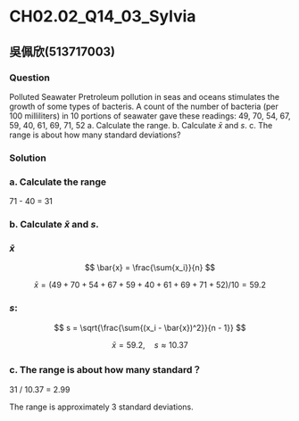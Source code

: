 # CH02.02_Q14_03_Sylvia

## 吳佩欣(513717003)

### Question
Polluted Seawater
Pretroleum pollution in seas and oceans stimulates the growth of some types of bacteris. A count of the number of bacteria (per 100 milliliters) in 10 portions of seawater gave these readings:
49, 70, 54, 67, 59, 40, 61, 69, 71, 52
a. Calculate the range.
b. Calculate $\bar{x}$ and *s*.
c. The range is about how many standard deviations?

### Solution

### a. Calculate the range
 71 - 40 = 31

### b. Calculate $\bar{x}$ and *s*.
### $\bar{x}$

$$
\bar{x} = \frac{\sum{x_i}}{n}
$$

$$
\bar{x} =( 49 + 70 + 54 + 67 + 59 + 40 + 61 + 69 + 71 + 52 ) / 10 = 59.2
$$

### *s*:
$$
s = \sqrt{\frac{\sum{(x_i - \bar{x})^2}}{n - 1}}
$$

$$
\bar{x} = 59.2, \quad s \approx 10.37
$$

### c. The range is about how many standard？

31 / 10.37 = 2.99

The range is approximately 3 standard deviations.
